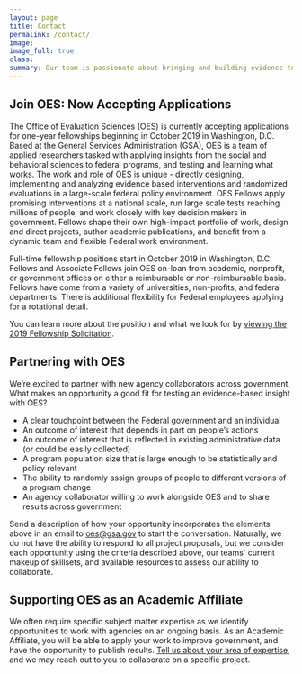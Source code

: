 ```yaml
---
layout: page
title: Contact
permalink: /contact/
image:
image_full: true
class:
summary: Our team is passionate about bringing and building evidence to tackle Federal priorities. 
---
```

## Join OES: Now Accepting Applications 

The Office of Evaluation Sciences (OES) is currently accepting applications for one-year fellowships beginning in October 2019 in Washington, D.C. Based at the General Services Administration (GSA), OES is a team of applied researchers tasked with applying insights from the social and behavioral sciences to federal programs, and testing and learning what works. The work and role of OES is unique - directly designing, implementing and analyzing evidence based interventions and randomized evaluations in a large-scale federal policy environment. OES Fellows apply promising interventions at a national scale, run large scale tests reaching millions of people, and work closely with key decision makers in government. Fellows shape their own high-impact portfolio of work, design and direct projects, author academic publications, and benefit from a dynamic team and flexible Federal work environment.

Full-time fellowship positions start in October 2019 in Washington, D.C. Fellows and Associate Fellows join OES on-loan from academic, nonprofit, or government offices on either a reimbursable or non-reimbursable basis.  Fellows have come from a variety of universities, non-profits, and federal departments. There is additional flexibility for Federal employees applying for a rotational detail. 

You can learn more about the position and what we look for by [viewing the 2019 Fellowship Solicitation]({{site.baseurl}}/assets/files/GSA_OES_SolicitationFY19.pdf).

## Partnering with OES

We’re excited to partner with new agency collaborators across government. What makes an opportunity a good fit for testing an evidence-based insight with OES?

- A clear touchpoint between the Federal government and an individual
- An outcome of interest that depends in part on people’s actions 
- An outcome of interest that is reflected in existing administrative data (or could be easily collected) 
- A program population size that is large enough to be statistically and policy relevant
- The ability to randomly assign groups of people to different versions of a program change 
- An agency collaborator willing to work alongside OES and to share results across government

Send a description of how your opportunity incorporates the elements above in an email to <a href="mailto:oes@gsa.gov?subject=Project Proposal">oes@gsa.gov</a> to start the conversation. Naturally, we do not have the ability to respond to all project proposals, but we consider each opportunity using the criteria described above, our teams' current makeup of skillsets, and available resources to assess our ability to collaborate.

## Supporting OES as an Academic Affiliate 

We often require specific subject matter expertise as we identify opportunities to work with agencies on an ongoing basis. As an Academic Affiliate, you will be able to apply your work to improve government, and have the opportunity to publish results. <a href="https://docs.google.com/forms/d/e/1FAIpQLSeqnuRSZNKZt9bVLAGw6G64i5oUNDqsGcrX7dvgGpvlac9Cog/viewform?usp=sf_link">Tell us about your area of expertise</a>, and we may reach out to you to collaborate on a specific project. 
